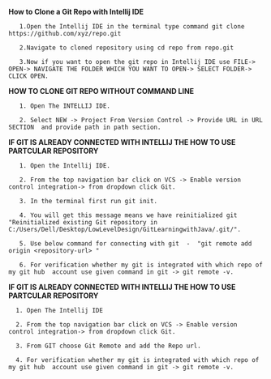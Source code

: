 **How to Clone a Git Repo with Intellij IDE** 

       1.Open the Intellij IDE in the terminal type command git clone https://github.com/xyz/repo.git
       
       2.Navigate to cloned repository using cd repo from repo.git
       
       3.Now if you want to open the git repo in Intellij IDE use FILE-> OPEN-> NAVIGATE THE FOLDER WHICH YOU WANT TO OPEN-> SELECT FOLDER-> CLICK OPEN.
       
**HOW TO CLONE GIT REPO WITHOUT COMMAND LINE**
       
       1. Open The INTELLIJ IDE.
       
       2. Select NEW -> Project From Version Control -> Provide URL in URL SECTION  and provide path in path section.
       
**IF GIT IS ALREADY CONNECTED WITH INTELLIJ THE HOW TO USE PARTCULAR REPOSITORY**
       
       1. Open the Intellij IDE.
       
       2. From the top navigation bar click on VCS -> Enable version control integration-> from dropdown click Git.
       
       3. In the terminal first run git init.
       
       4. You will get this message means we have reinitialized git  "Reinitialized existing Git repository in C:/Users/Dell/Desktop/LowLevelDesign/GitLearningwithJava/.git/".
       
       5. Use below command for connecting with git  -  "git remote add origin <repository-url> "
       
       6. For verification whether my git is integrated with which repo of my git hub  account use given command in git -> git remote -v.

**IF GIT IS ALREADY CONNECTED WITH INTELLIJ THE HOW TO USE PARTCULAR REPOSITORY**
     
      1. Open The Intellij IDE 

      2. From the top navigation bar click on VCS -> Enable version control integration-> from dropdown click Git.

      3. From GIT choose Git Remote and add the Repo url.

      4. For verification whether my git is integrated with which repo of my git hub  account use given command in git -> git remote -v.

      

       

